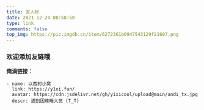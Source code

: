 ```yaml
---
title: 友人帐
date: 2021-12-24 00:58:50
type: link 	
comments: false
top_img: https://pic.imgdb.cn/item/6272361b0947543129f21607.png
---
```


### 欢迎添加友链哦

**俺滴链接**：

```
- name: 以西的小窝
  link: https://y1xi.fun/
  avatar: https://cdn.jsdelivr.net/gh/yixicool/upload@main/andi_tx.jpg
  descr: 遇到困难睡大觉 (T_T)
```

